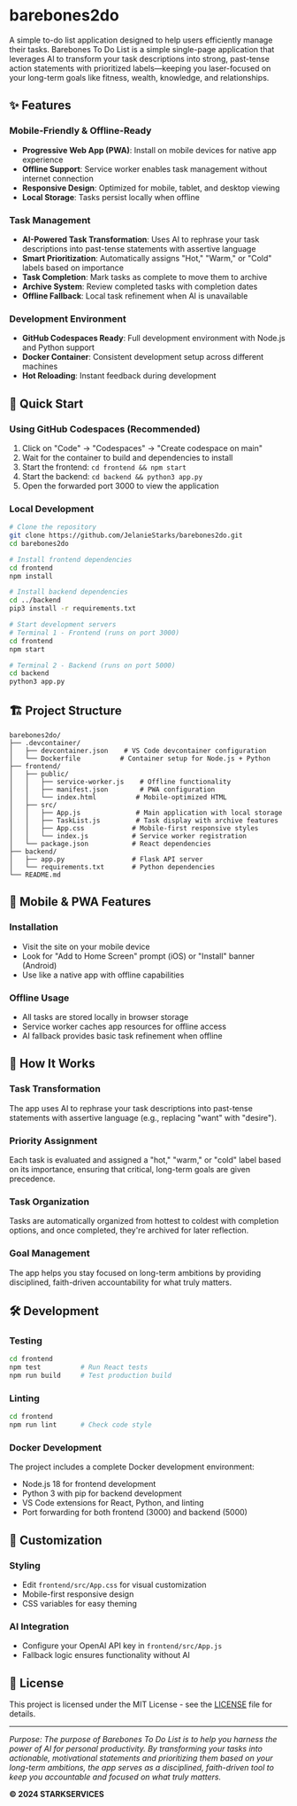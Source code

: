 # barebones2do
A simple to-do list application designed to help users efficiently manage their tasks.
Barebones To Do List is a simple single-page application that leverages AI to transform your task descriptions into strong, past-tense action statements with prioritized labels—keeping you laser-focused on your long-term goals like fitness, wealth, knowledge, and relationships.

## ✨ Features

### Mobile-Friendly & Offline-Ready
- **Progressive Web App (PWA)**: Install on mobile devices for native app experience
- **Offline Support**: Service worker enables task management without internet connection
- **Responsive Design**: Optimized for mobile, tablet, and desktop viewing
- **Local Storage**: Tasks persist locally when offline

### Task Management
- **AI-Powered Task Transformation**: Uses AI to rephrase your task descriptions into past-tense statements with assertive language
- **Smart Prioritization**: Automatically assigns "Hot," "Warm," or "Cold" labels based on importance
- **Task Completion**: Mark tasks as complete to move them to archive
- **Archive System**: Review completed tasks with completion dates
- **Offline Fallback**: Local task refinement when AI is unavailable

### Development Environment
- **GitHub Codespaces Ready**: Full development environment with Node.js and Python support
- **Docker Container**: Consistent development setup across different machines
- **Hot Reloading**: Instant feedback during development

## 🚀 Quick Start

### Using GitHub Codespaces (Recommended)
1. Click on "Code" → "Codespaces" → "Create codespace on main"
2. Wait for the container to build and dependencies to install
3. Start the frontend: `cd frontend && npm start`
4. Start the backend: `cd backend && python3 app.py`
5. Open the forwarded port 3000 to view the application

### Local Development
```bash
# Clone the repository
git clone https://github.com/JelanieStarks/barebones2do.git
cd barebones2do

# Install frontend dependencies
cd frontend
npm install

# Install backend dependencies
cd ../backend
pip3 install -r requirements.txt

# Start development servers
# Terminal 1 - Frontend (runs on port 3000)
cd frontend
npm start

# Terminal 2 - Backend (runs on port 5000)
cd backend
python3 app.py
```

## 🏗️ Project Structure

```
barebones2do/
├── .devcontainer/
│   ├── devcontainer.json    # VS Code devcontainer configuration
│   └── Dockerfile          # Container setup for Node.js + Python
├── frontend/
│   ├── public/
│   │   ├── service-worker.js    # Offline functionality
│   │   ├── manifest.json        # PWA configuration
│   │   └── index.html          # Mobile-optimized HTML
│   ├── src/
│   │   ├── App.js              # Main application with local storage
│   │   ├── TaskList.js         # Task display with archive features
│   │   ├── App.css            # Mobile-first responsive styles
│   │   └── index.js           # Service worker registration
│   └── package.json           # React dependencies
├── backend/
│   ├── app.py                 # Flask API server
│   └── requirements.txt       # Python dependencies
└── README.md
```

## 📱 Mobile & PWA Features

### Installation
- Visit the site on your mobile device
- Look for "Add to Home Screen" prompt (iOS) or "Install" banner (Android)
- Use like a native app with offline capabilities

### Offline Usage
- All tasks are stored locally in browser storage
- Service worker caches app resources for offline access
- AI fallback provides basic task refinement when offline

## 🎯 How It Works

### Task Transformation
The app uses AI to rephrase your task descriptions into past-tense statements with assertive language (e.g., replacing "want" with "desire").

### Priority Assignment
Each task is evaluated and assigned a "hot," "warm," or "cold" label based on its importance, ensuring that critical, long-term goals are given precedence.

### Task Organization
Tasks are automatically organized from hottest to coldest with completion options, and once completed, they're archived for later reflection.

### Goal Management
The app helps you stay focused on long-term ambitions by providing disciplined, faith-driven accountability for what truly matters.

## 🛠️ Development

### Testing
```bash
cd frontend
npm test          # Run React tests
npm run build     # Test production build
```

### Linting
```bash
cd frontend
npm run lint      # Check code style
```

### Docker Development
The project includes a complete Docker development environment:
- Node.js 18 for frontend development
- Python 3 with pip for backend development
- VS Code extensions for React, Python, and linting
- Port forwarding for both frontend (3000) and backend (5000)

## 🎨 Customization

### Styling
- Edit `frontend/src/App.css` for visual customization
- Mobile-first responsive design
- CSS variables for easy theming

### AI Integration
- Configure your OpenAI API key in `frontend/src/App.js`
- Fallback logic ensures functionality without AI

## 📄 License

This project is licensed under the MIT License - see the [LICENSE](LICENSE) file for details.

---

*Purpose: The purpose of Barebones To Do List is to help you harness the power of AI for personal productivity. By transforming your tasks into actionable, motivational statements and prioritizing them based on your long-term ambitions, the app serves as a disciplined, faith-driven tool to keep you accountable and focused on what truly matters.*

**© 2024 STARKSERVICES**